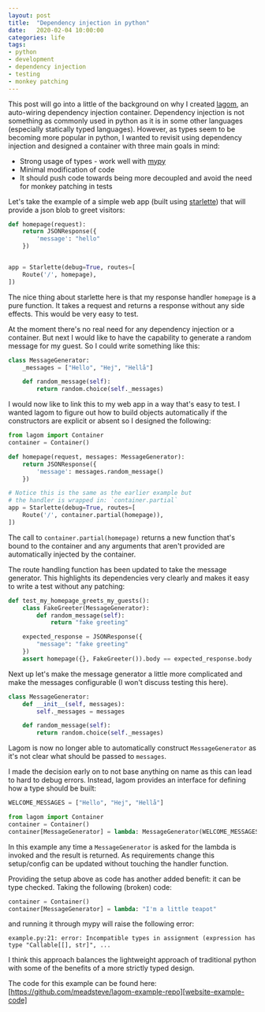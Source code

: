```yaml
---
layout: post
title:  "Dependency injection in python"
date:   2020-02-04 10:00:00
categories: life
tags:
- python
- development
- dependency injection
- testing
- monkey patching
---
```

This post will go into a little of the background on why I created [lagom][website-lagom],
an auto-wiring dependency injection container. Dependency injection is not something as
commonly used in python as it is in some other languages (especially statically typed languages).
However, as types seem to be becoming more popular in python, I wanted to revisit using
dependency injection and designed a container with three main goals in mind:

* Strong usage of types - work well with [mypy][website-mypy]
* Minimal modification of code
* It should push code towards being more decoupled and avoid the need for monkey patching in tests

Let's take the example of a simple web app (built using [starlette][website-starlette])
that will provide a json blob to greet visitors:

```python
def homepage(request):
    return JSONResponse({
        'message': "hello"
    })


app = Starlette(debug=True, routes=[
    Route('/', homepage),
])
```
The nice thing about starlette here is that my response handler `homepage` is
a pure function. It takes a request and returns a response without any side effects.
This would be very easy to test. 

At the moment there's no real need for any dependency injection or a container.
But next I would like to have the capability to generate a random message
for my guest. So I could write something like this:

```python
class MessageGenerator:
    _messages = ["Hello", "Hej", "Hellå"]

    def random_message(self):
        return random.choice(self._messages)
```

I would now like to link this to my web app in a way that's easy
to test. I wanted lagom to figure out how to build objects automatically
if the constructors are explicit or absent so I designed the following:

```python
from lagom import Container
container = Container()

def homepage(request, messages: MessageGenerator):
    return JSONResponse({
        'message': messages.random_message()
    })

# Notice this is the same as the earlier example but
# the handler is wrapped in: `container.partial`
app = Starlette(debug=True, routes=[
    Route('/', container.partial(homepage)),
])
```
The call to `container.partial(homepage)` returns a new function that's
bound to the container and any arguments that aren't provided are
automatically injected by the container.

The route handling function has been updated to take the message
generator. This highlights its dependencies very clearly and makes
it easy to write a test without any patching:

```python
def test_my_homepage_greets_my_guests():
    class FakeGreeter(MessageGenerator):
        def random_message(self):
            return "fake greeting"

    expected_response = JSONResponse({
        "message": "fake greeting"
    })
    assert homepage({}, FakeGreeter()).body == expected_response.body
```

Next up let's make the message generator a little more 
complicated and make the messages configurable (I won't discuss testing this here).

```python
class MessageGenerator:
    def __init__(self, messages):
        self._messages = messages

    def random_message(self):
        return random.choice(self._messages)

```

Lagom is now no longer able to automatically construct `MessageGenerator`
as it's not clear what should be passed to `messages`.

I made the decision early on to not base anything on name as this can
lead to hard to debug errors. Instead, lagom provides an interface for
defining how a type should be built:

```python
WELCOME_MESSAGES = ["Hello", "Hej", "Hellå"]

from lagom import Container
container = Container()
container[MessageGenerator] = lambda: MessageGenerator(WELCOME_MESSAGES)
```

In this example any time a `MessageGenerator` is asked for the lambda
is invoked and the result is returned. As requirements change this
setup/config can be updated without touching the handler function.

Providing the setup above as code has another added benefit: it
can be type checked.
Taking the following (broken) code:
```python
container = Container()
container[MessageGenerator] = lambda: "I'm a little teapot"
```
and running it through mypy will raise the following error:
```
example.py:21: error: Incompatible types in assignment (expression has type "Callable[[], str]", ...
```

I think this approach balances the lightweight approach of traditional python
with some of the benefits of a more strictly typed design.

The code for this example can be found here: [https://github.com/meadsteve/lagom-example-repo][website-example-code]


[website-lagom]: https://github.com/meadsteve/lagom
[website-mypy]: http://mypy-lang.org/
[website-starlette]: https://github.com/encode/starlette
[website-example-code]: https://github.com/meadsteve/lagom-example-repo

